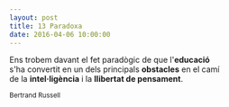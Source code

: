 ```yaml
---
layout: post
title: 13 Paradoxa
date: 2016-04-06 10:00:00
---
```


Ens trobem davant el fet paradògic de que l'**educació**<br />
s'ha convertit en un dels principals **obstacles** en el camí<br />
de la **intel·ligència** i la **llibertat de pensament**.<br />

<small>Bertrand Russell</small>

